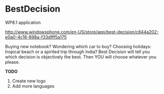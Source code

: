 BestDecision
============

WP8.1 application

http://www.windowsphone.com/en-US/store/app/best-decision/c844a202-e0a0-4c16-898a-f33dfff5a175

Buying new notebook? Wondering which car to buy? Choosing holidays: tropical beach or a spirited trip through India? Best Decision will tell you which decision is objectively the best. Then YOU will choose whatever you please.

**TODO**
1. Create new logo
2. Add more languages
